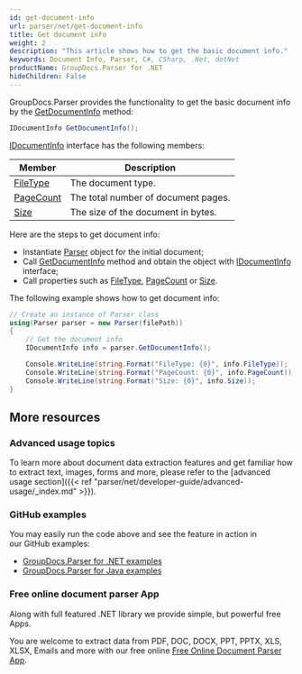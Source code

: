 ```yaml
---
id: get-document-info
url: parser/net/get-document-info
title: Get document info
weight: 2
description: "This article shows how to get the basic document info."
keywords: Document Info, Parser, C#, CSharp, .Net, dotNet
productName: GroupDocs.Parser for .NET
hideChildren: False
---
```

GroupDocs.Parser provides the functionality to get the basic document info by the [GetDocumentInfo](https://reference.groupdocs.com/net/parser/groupdocs.parser/parser/methods/getdocumentinfo) method:

```csharp
IDocumentInfo GetDocumentInfo();

```

[IDocumentInfo](https://reference.groupdocs.com/net/parser/groupdocs.parser.options/idocumentinfo) interface has the following members:

| Member | Description |
| --- | --- |
| [FileType](https://reference.groupdocs.com/net/parser/groupdocs.parser.options/idocumentinfo/properties/filetype) | The document type. |
| [PageCount](https://reference.groupdocs.com/net/parser/groupdocs.parser.options/idocumentinfo/properties/pagecount) | The total number of document pages. |
| [Size](https://reference.groupdocs.com/net/parser/groupdocs.parser.options/idocumentinfo/properties/size) | The size of the document in bytes. |

Here are the steps to get document info:

*   Instantiate [Parser](https://reference.groupdocs.com/net/parser/groupdocs.parser/parser) object for the initial document;
*   Call [GetDocumentInfo](https://reference.groupdocs.com/net/parser/groupdocs.parser/parser/methods/getdocumentinfo) method and obtain the object with [IDocumentInfo](https://reference.groupdocs.com/net/parser/groupdocs.parser.options/idocumentinfo) interface;
*   Call properties such as [FileType](https://reference.groupdocs.com/net/parser/groupdocs.parser.options/idocumentinfo/properties/filetype), [PageCount](https://reference.groupdocs.com/net/parser/groupdocs.parser.options/idocumentinfo/properties/pagecount) or [Size](https://reference.groupdocs.com/net/parser/groupdocs.parser.options/idocumentinfo/properties/size).

The following example shows how to get document info:

```csharp
// Create an instance of Parser class
using(Parser parser = new Parser(filePath))
{
    // Get the document info
    IDocumentInfo info = parser.GetDocumentInfo();

    Console.WriteLine(string.Format("FileType: {0}", info.FileType));
    Console.WriteLine(string.Format("PageCount: {0}", info.PageCount));
    Console.WriteLine(string.Format("Size: {0}", info.Size));
}

```

## More resources

### Advanced usage topics

To learn more about document data extraction features and get familiar how to extract text, images, forms and more, please refer to the [advanced usage section]({{< ref "parser/net/developer-guide/advanced-usage/_index.md" >}}).

### GitHub examples

You may easily run the code above and see the feature in action in our GitHub examples:

*   [GroupDocs.Parser for .NET examples](https://github.com/groupdocs-parser/GroupDocs.Parser-for-.NET)    
*   [GroupDocs.Parser for Java examples](https://github.com/groupdocs-parser/GroupDocs.Parser-for-Java)    

### Free online document parser App

Along with full featured .NET library we provide simple, but powerful free Apps.

You are welcome to extract data from PDF, DOC, DOCX, PPT, PPTX, XLS, XLSX, Emails and more with our free online [Free Online Document Parser App](https://products.groupdocs.app/parser).